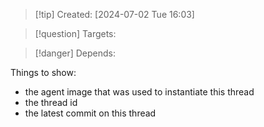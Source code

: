 
>[!tip] Created: [2024-07-02 Tue 16:03]

>[!question] Targets: 

>[!danger] Depends: 

Things to show:
- the agent image that was used to instantiate this thread
- the thread id
- the latest commit on this thread